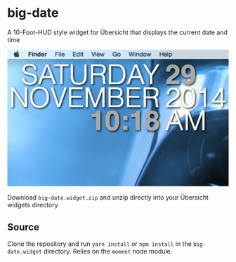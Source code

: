 big-date
========

A 10-Foot-HUD style widget for Übersicht that displays the current date and time

![Big-Date](https://raw.githubusercontent.com/Falklian/big-date/master/screenshot.png "Big-Date")

Download `big-date.widget.zip` and unzip directly into your Übersicht widgets directory

Source
------

Clone the repository and run `yarn install` or `npm install` in the `big-date.widget` directory. Relies on the `moment` node module.

